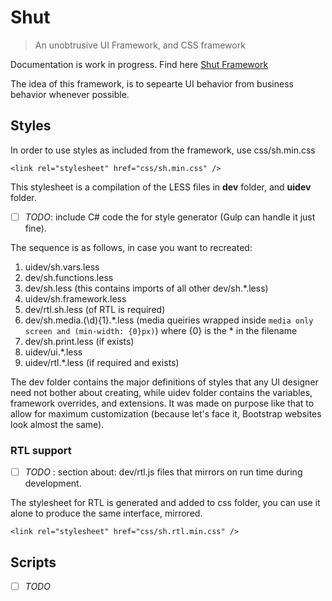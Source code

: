 # Shut
> An unobtrusive UI Framework, and CSS framework

Documentation is work in progress. Find here <a href="http://vinepaper.com/">Shut Framework</a>

The idea of this framework, is to sepearte UI behavior from business behavior whenever possible. 


## Styles

In order to use styles as included from the framework, use css/sh.min.css

```
<link rel="stylesheet" href="css/sh.min.css" />
```

This stylesheet is a compilation of the LESS files in **dev** folder, and **uidev** folder. 

- [ ] *TODO*: include C# code the for style generator (Gulp can handle it just fine).

The sequence is as follows, in case you want to recreated:

1. uidev/sh.vars.less
2. dev/sh.functions.less
3. dev/sh.less (this contains imports of all other dev/sh.*.less)
4. uidev/sh.framework.less
5. dev/rtl.sh.less (of RTL is required)
6. dev/sh.media.(\d){1}.\*.less (media queiries wrapped inside `media only screen and (min-width: {0}px)`) where {0} is the \* in the filename
7. dev/sh.print.less (if exists)
8. uidev/ui.*.less
9. uidev/rtl.*.less (if required and exists)

The dev folder contains the major definitions of styles that any UI designer need not bother about creating, while uidev folder contains the variables, framework overrides, and extensions. It was made on purpose like that to allow for maximum customization (because let's face it, Bootstrap websites look almost the same).

### RTL support

- [ ] *TODO* : section about: dev/rtl.js files that mirrors on run time during development.

The stylesheet for RTL is generated and added to css folder, you can use it alone to produce the same interface, mirrored. 

```
<link rel="stylesheet" href="css/sh.rtl.min.css" />
```

## Scripts

- [ ] *TODO*